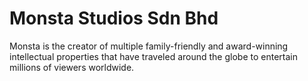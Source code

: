 # Monsta Studios Sdn Bhd

Monsta is the creator of multiple family-friendly and award-winning intellectual properties that have traveled around the globe to entertain millions of viewers worldwide.

[](../images/boboiboy.png)

